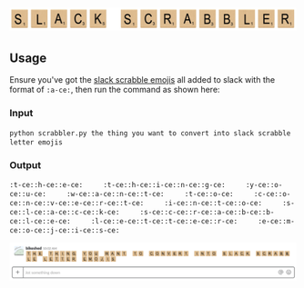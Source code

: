 # ![](https://raw.githubusercontent.com/vacoj/slack-scrabbler/master/logo.png)

## Usage

Ensure you've got the [slack scrabble emojis](https://slackmojis.com/) all added to slack with the format of `:a-ce:`, then run the command as shown here:

### Input

```
python scrabbler.py the thing you want to convert into slack scrabble letter emojis
```

### Output

```
:t-ce::h-ce::e-ce:     :t-ce::h-ce::i-ce::n-ce::g-ce:     :y-ce::o-ce::u-ce:     :w-ce::a-ce::n-ce::t-ce:     :t-ce::o-ce:     :c-ce::o-ce::n-ce::v-ce::e-ce::r-ce::t-ce:     :i-ce::n-ce::t-ce::o-ce:     :s-ce::l-ce::a-ce::c-ce::k-ce:     :s-ce::c-ce::r-ce::a-ce::b-ce::b-ce::l-ce::e-ce:     :l-ce::e-ce::t-ce::t-ce::e-ce::r-ce:     :e-ce::m-ce::o-ce::j-ce::i-ce::s-ce:
```

![output screenshot](https://raw.githubusercontent.com/vacoj/slack-scrabbler/master/screenshot.png)
